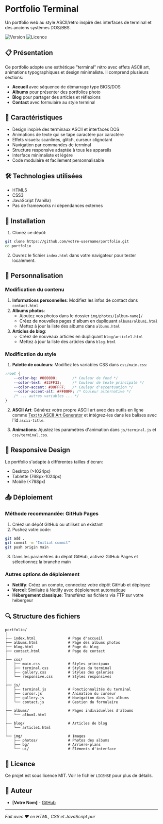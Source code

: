 # Portfolio Terminal

Un portfolio web au style ASCII/rétro inspiré des interfaces de terminal et des anciens systèmes DOS/BBS.

![Version](https://img.shields.io/badge/version-1.0.0-green.svg)
![Licence](https://img.shields.io/badge/licence-MIT-blue.svg)

## 📋 Présentation

Ce portfolio adopte une esthétique "terminal" rétro avec effets ASCII art, animations typographiques et design minimaliste. Il comprend plusieurs sections:

- **Accueil** avec séquence de démarrage type BIOS/DOS
- **Albums** pour présenter des portfolios photo
- **Blog** pour partager des articles et réflexions
- **Contact** avec formulaire au style terminal

## 🌟 Caractéristiques

- Design inspiré des terminaux ASCII et interfaces DOS
- Animations de texte qui se tape caractère par caractère
- Effets visuels: scanlines, glitch, curseur clignotant
- Navigation par commandes de terminal
- Structure responsive adaptée à tous les appareils
- Interface minimaliste et légère
- Code modulaire et facilement personnalisable

## 🛠️ Technologies utilisées

- HTML5
- CSS3
- JavaScript (Vanilla)
- Pas de frameworks ni dépendances externes

## 🚀 Installation

1. Clonez ce dépôt:
```bash
git clone https://github.com/votre-username/portfolio.git
cd portfolio
```

2. Ouvrez le fichier `index.html` dans votre navigateur pour tester localement.

## 🔧 Personnalisation

### Modification du contenu

1. **Informations personnelles**: Modifiez les infos de contact dans `contact.html`
2. **Albums photos**: 
   - Ajoutez vos photos dans le dossier `img/photos/[album-name]/`
   - Créez de nouvelles pages d'album en dupliquant `albums/album1.html`
   - Mettez à jour la liste des albums dans `albums.html`
3. **Articles de blog**:
   - Créez de nouveaux articles en dupliquant `blog/article1.html`
   - Mettez à jour la liste des articles dans `blog.html`

### Modification du style

1. **Palette de couleurs**: Modifiez les variables CSS dans `css/main.css`:
```css
:root {
    --color-bg: #000000;       /* Couleur de fond */
    --color-text: #33FF33;     /* Couleur de texte principale */
    --color-accent: #00FFFF;   /* Couleur d'accentuation */
    --color-accent-alt: #FF00FF; /* Couleur alternative */
    /* ... autres variables ... */
}
```

2. **ASCII Art**: Générez votre propre ASCII art avec des outils en ligne comme [Text to ASCII Art Generator](https://patorjk.com/software/taag) et intégrez-les dans les balises avec l'id `ascii-title`.

3. **Animations**: Ajustez les paramètres d'animation dans `js/terminal.js` et `css/terminal.css`.

## 📱 Responsive Design

Le portfolio s'adapte à différentes tailles d'écran:
- Desktop (>1024px)
- Tablette (768px-1024px)
- Mobile (<768px)

## 📤 Déploiement

### Méthode recommandée: GitHub Pages

1. Créez un dépôt GitHub ou utilisez un existant
2. Pushez votre code:
```bash
git add .
git commit -m "Initial commit"
git push origin main
```
3. Dans les paramètres du dépôt GitHub, activez GitHub Pages et sélectionnez la branche main

### Autres options de déploiement

- **Netlify**: Créez un compte, connectez votre dépôt GitHub et déployez
- **Vercel**: Similaire à Netlify avec déploiement automatique
- **Hébergement classique**: Transférez les fichiers via FTP sur votre hébergeur

## 🔍 Structure des fichiers

```
portfolio/
│
├── index.html               # Page d'accueil
├── albums.html              # Page des albums photos
├── blog.html                # Page du blog
├── contact.html             # Page de contact
│
├── css/
│   ├── main.css             # Styles principaux
│   ├── terminal.css         # Styles du terminal
│   ├── gallery.css          # Styles des galeries
│   └── responsive.css       # Styles responsives
│
├── js/
│   ├── terminal.js          # Fonctionnalités du terminal
│   ├── cursor.js            # Animation du curseur
│   ├── gallery.js           # Navigation dans les albums
│   └── contact.js           # Gestion du formulaire
│
├── albums/                  # Pages individuelles d'albums
│   └── album1.html
│
├── blog/                    # Articles de blog
│   └── article1.html
│
└── img/                     # Images
    ├── photos/              # Photos des albums
    ├── bg/                  # Arrière-plans
    └── ui/                  # Éléments d'interface
```

## 📄 Licence

Ce projet est sous licence MIT. Voir le fichier `LICENSE` pour plus de détails.

## 👤 Auteur

- **[Votre Nom]** - [GitHub](https://github.com/votre-username)

---

*Fait avec ❤️ en HTML, CSS et JavaScript pur* 
